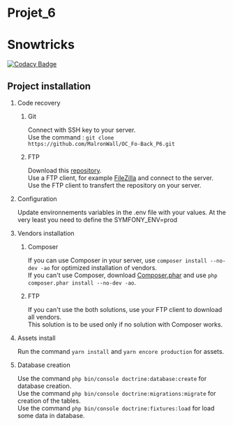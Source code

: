 Projet_6
========

# Snowtricks

[![Codacy Badge](https://api.codacy.com/project/badge/Grade/e10954c6f024432eaecacaf6adc8503e)](https://www.codacy.com/manual/MalronWall/OC_Fo-Back_P6?utm_source=github.com&amp;utm_medium=referral&amp;utm_content=MalronWall/OC_Fo-Back_P6&amp;utm_campaign=Badge_Grade)

## Project installation

1.  Code recovery

    1. Git

        Connect with SSH key to your server.  
        Use the command : `git clone https://github.com/MalronWall/OC_Fo-Back_P6.git`

    1. FTP

        Download this [repository](https://github.com/MalronWall/OC_Fo-Back_P6/archive/master.zip).  
        Use a FTP client, for example [FileZilla](https://filezilla-project.org/) and connect to the server.  
        Use the FTP client to transfert the repository on your server.

1. Configuration

    Update environnements variables in the .env file with your values.
    At the very least you need to define the SYMFONY_ENV=prod

1. Vendors installation

    1. Composer

        If you can use Composer in your server, use `composer install --no-dev -ao` for optimized installation of vendors.  
        If you can't use Composer, download [Composer.phar](https://getcomposer.org/download/) and use `php composer.phar install --no-dev -ao`.

    1. FTP

        If you can't use the both solutions, use your FTP client to download all vendors.  
        This solution is to be used only if no solution with Composer works.

1. Assets install

    Run the command `yarn install` and `yarn encore production` for assets.

1. Database creation

    Use the command `php bin/console doctrine:database:create` for database creation.  
    Use the command `php bin/console doctrine:migrations:migrate` for creation of the tables.  
    Use the command `php bin/console doctrine:fixtures:load` for load some data in database.

